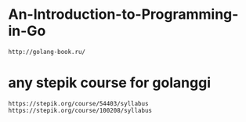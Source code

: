 # An-Introduction-to-Programming-in-Go
```
http://golang-book.ru/

```

# any stepik course for golanggi
```
https://stepik.org/course/54403/syllabus
https://stepik.org/course/100208/syllabus

```